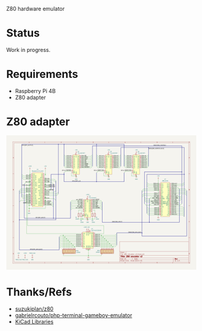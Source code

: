 Z80 hardware emulator

# Status

Work in progress.

# Requirements

* Raspberry Pi 4B
* Z80 adapter

# Z80 adapter

![circuit](https://github.com/hasegawa-tomoki/z80-hardware-emulator/blob/main/images/circuit.png)

# Thanks/Refs

* [suzukiplan/z80](https://github.com/suzukiplan/z80)
* [gabrielrcouto/php-terminal-gameboy-emulator](https://github.com/gabrielrcouto/php-terminal-gameboy-emulator)
* [KiCad Libraries](https://kicad.github.io)
